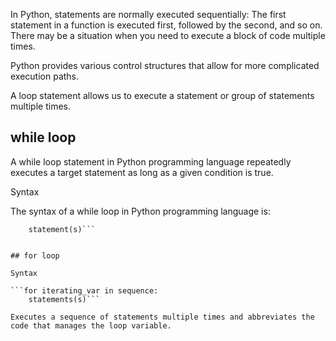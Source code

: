 
In Python, statements are normally executed sequentially: The first statement in a function is executed first, followed by the second, and so on. There may be a situation when you need to execute a block of code multiple times.

Python provides various control structures that allow for more complicated execution paths.

A loop statement allows us to execute a statement or group of statements multiple times.

## while loop

A while loop statement in Python programming language repeatedly executes a target statement as long as a given condition is true.

Syntax

The syntax of a while loop in Python programming language is:

```while expression:
    statement(s)```


## for loop

Syntax

```for iterating_var in sequence:
    statements(s)```

Executes a sequence of statements multiple times and abbreviates the code that manages the loop variable.
